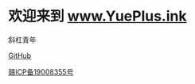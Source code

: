 # 欢迎来到 www.YuePlus.ink

斜杠青年

[GitHub](https://github.com/Yue-plus/www.YuePlus.ink)

[赣ICP备19008355号](https://beian.miit.gov.cn/)
